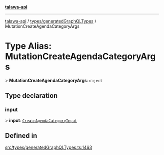 [**talawa-api**](../../../README.md)

***

[talawa-api](../../../modules.md) / [types/generatedGraphQLTypes](../README.md) / MutationCreateAgendaCategoryArgs

# Type Alias: MutationCreateAgendaCategoryArgs

\> **MutationCreateAgendaCategoryArgs**: `object`

## Type declaration

### input

\> **input**: [`CreateAgendaCategoryInput`](CreateAgendaCategoryInput.md)

## Defined in

[src/types/generatedGraphQLTypes.ts:1463](https://github.com/PalisadoesFoundation/talawa-api/blob/6bd0fecc1032af2aa70d925c85724d9fec2350f9/src/types/generatedGraphQLTypes.ts#L1463)
